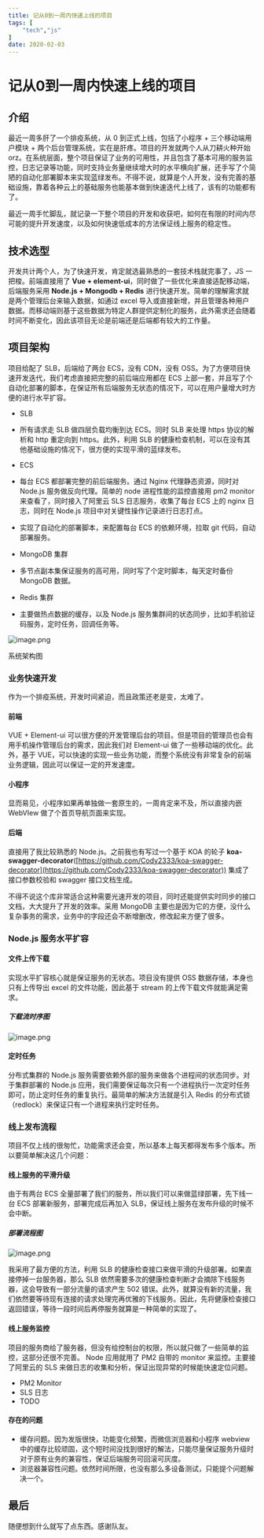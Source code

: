 ```yaml
---
title: 记从0到一周内快速上线的项目
tags: [
    "tech","js"
]
date: 2020-02-03
---
```


# 记从0到一周内快速上线的项目

## 介绍

最近一周多肝了一个排疫系统，从 0 到正式上线，包括了小程序 + 三个移动端用户模块 + 两个后台管理系统，实在是肝疼。项目的开发就两个人从刀耕火种开始orz。在系统层面，整个项目保证了业务的可用性，并且包含了基本可用的服务监控，日志记录等功能，同时支持业务量继续增大时的水平横向扩展，还手写了个简陋的自动化部署脚本来实现蓝绿发布。不得不说，就算是个人开发，没有完善的基础设施，靠着各种云上的基础服务也能基本做到快速迭代上线了，该有的功能都有了。

最近一周手忙脚乱，就记录一下整个项目的开发和收获吧，如何在有限的时间内尽可能的提升开发速度，以及如何快速低成本的方法保证线上服务的稳定性。

## 技术选型

开发共计两个人，为了快速开发，肯定就选最熟悉的一套技术栈就完事了，JS 一把梭。前端直接用了 **Vue + element-ui**，同时做了一些优化来直接适配移动端，后端服务采用 **Node.js + Mongodb + Redis** 进行快速开发。简单的理解需求就是两个管理后台来输入数据，如通过 excel 导入或直接新增，并且管理各种用户数据。而移动端则基于这些数据为特定人群提供定制化的服务，此外需求还会随着时间不断变化，因此该项目无论是前端还是后端都有较大的工作量。

## 项目架构

项目给配了 SLB，后端给了两台 ECS，没有 CDN，没有 OSS。为了方便项目快速开发迭代，我们考虑直接把完整的前后端应用都在 ECS 上部一套，并且写了个自动化部署的脚本，在保证所有后端服务无状态的情况下，可以在用户量增大时方便的进行水平扩容。

*   SLB

*   所有请求走 SLB 做四层负载均衡到达 ECS。同时 SLB 来处理 https 协议的解析和 http 重定向到 https。此外，利用 SLB 的健康检查机制，可以在没有其他基础设施的情况下，很方便的实现平滑的蓝绿发布。

*   ECS

*   每台 ECS 都部署完整的前后端服务。通过 Nginx 代理静态资源，同时对 Node.js 服务做反向代理。简单的 node 进程性能的监控直接用 pm2 monitor 来查看了，同时接入了阿里云 SLS 日志服务，收集了每台 ECS 上的 nginx 日志，同时在 Node.js 项目中对关键性操作记录进行日志打点。
*   实现了自动化的部署脚本，来配置每台 ECS 的依赖环境，拉取 git 代码，自动部署服务。

*   MongoDB 集群

*   多节点副本集保证服务的高可用，同时写了个定时脚本，每天定时备份 MongoDB 数据。

*   Redis 集群

*   主要做热点数据的缓存，以及 Node.js 服务集群间的状态同步，比如手机验证码服务，定时任务，回调任务等。

![image.png](https://upload-images.jianshu.io/upload_images/2563527-44edeb9e76fdc22e?imageMogr2/auto-orient/strip%7CimageView2/2/w/1240 "image.png") 

系统架构图

### 业务快速开发

作为一个排疫系统，开发时间紧迫，而且政策还老是变，太难了。

#### 前端

VUE + Element-ui 可以很方便的开发管理后台的项目。但是项目的管理员也会有用手机操作管理后台的需求，因此我们对 Element-ui 做了一些移动端的优化。此外，基于 VUE，可以快速的实现一些业务功能，而整个系统没有非常复杂的前端业务逻辑，因此可以保证一定的开发速度。

#### 小程序

显而易见，小程序如果再单独做一套原生的，一周肯定来不及，所以直接内嵌 WebVIew 做了个首页导航页面来实现。

#### 后端

直接用了我比较熟悉的 Node.js。之前我也有写过一个基于 KOA 的轮子 **koa-swagger-decorator**([https://github.com/Cody2333/koa-swagger-decorator](https://github.com/Cody2333/koa-swagger-decorator)) 集成了接口参数校验和 swagger 接口文档生成。

不得不说这个库非常适合这种需要光速开发的项目，同时还能提供实时同步的接口文档，大大提升了开发的效率。采用 MongoDB 主要也是因为它的方便，没什么复杂事务的需求，业务中的字段还会不断增删改，修改起来方便了很多。

### Node.js 服务水平扩容

#### 文件上传下载

实现水平扩容核心就是保证服务的无状态。项目没有提供 OSS 数据存储，本身也只有上传导出 excel 的文件功能，因此基于 stream 的上传下载文件就能满足需求。

##### 下载流时序图

![image.png](https://upload-images.jianshu.io/upload_images/2563527-31145ade188df441.png?imageMogr2/auto-orient/strip%7CimageView2/2/w/1240)

#### 定时任务

分布式集群的 Node.js 服务需要依赖外部的服务来做各个进程间的状态同步。对于集群部署的 Node.js 应用，我们需要保证每次只有一个进程执行一次定时任务即可，防止定时任务的重复执行。最简单的解决方法就是引入 Redis 的分布式锁（redlock）来保证只有一个进程来执行定时任务。

### 线上发布流程

项目不仅上线的很匆忙，功能需求还会变，所以基本上每天都得发布多个版本。所以要简单解决这几个问题：

#### 线上服务的平滑升级

由于有两台 ECS 全量部署了我们的服务，所以我们可以来做蓝绿部署，先下线一台 ECS 部署新服务，部署完成后再加入 SLB，保证线上服务在发布升级的时候不会中断。

##### 部署流程图
![image.png](https://upload-images.jianshu.io/upload_images/2563527-1f5d2c8302233774.png?imageMogr2/auto-orient/strip%7CimageView2/2/w/1240)

我采用了最方便的方法，利用 SLB 的健康检查接口来做平滑的升级部署。如果直接停掉一台服务器，那么 SLB 依然需要多次的健康检查判断才会摘除下线服务器，这会导致有一部分流量的请求产生 502 错误。此外，就算没有新的流量，我们依然要等待现有连接的请求处理完再优雅的下线服务。因此，先将健康检查接口返回错误，等待一段时间后再停服务就算是一种简单的实现了。

#### 线上服务监控

项目的服务商给了服务器，但没有给控制台的权限，所以就只做了一些简单的监控，这部分还很不完善。 Node 应用就用了 PM2 自带的 monitor 来监控。主要接了阿里云的 SLS 来做日志的收集和分析，保证出现异常的时候能快速定位问题。

*   PM2 Monitor
*   SLS 日志
*   TODO

#### 存在的问题

*   缓存问题。因为发版很快，功能变化频繁，而微信浏览器和小程序 webview 中的缓存比较顽固，这个短时间没找到很好的解法，只能尽量保证服务升级时对于原有业务的兼容性，保证后端服务可回滚可灰度。
*   浏览器兼容性问题。依然时间所限，也没有那么多设备测试，只能提个问题解决一个。

## 最后

随便想到什么就写了点东西。感谢队友。

